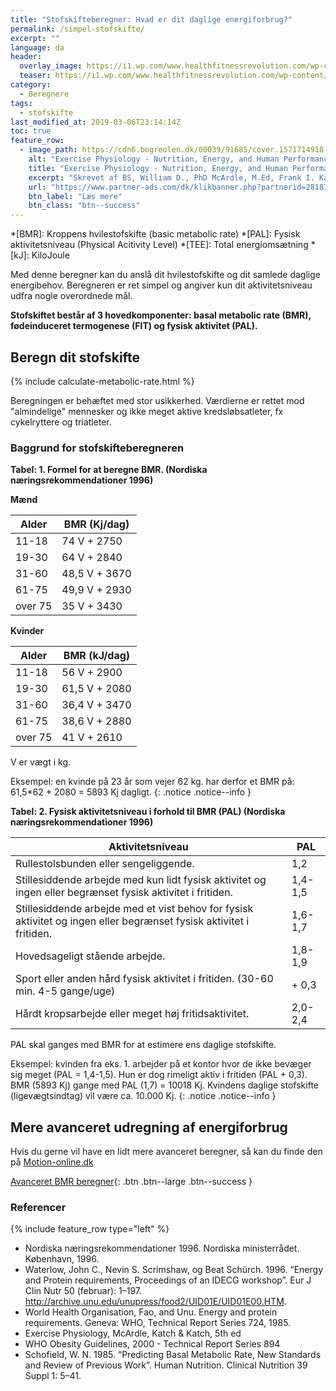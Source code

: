 ```yaml
---
title: "Stofskifteberegner: Hvad er dit daglige energiforbrug?"
permalink: /simpel-stofskifte/
excerpt: ""
language: da
header:
  overlay_image: https://i1.wp.com/www.healthfitnessrevolution.com/wp-content/uploads/2016/10/iStock_69627681_MEDIUM.jpg?fit=1696%2C1131&ssl=1
  teaser: https://i1.wp.com/www.healthfitnessrevolution.com/wp-content/uploads/2016/10/iStock_69627681_MEDIUM.jpg?fit=1696%2C1131&ssl=1
category:
  - Beregnere
tags:
  - stofskifte
last_modified_at: 2019-03-06T23:14:14Z
toc: true
feature_row:
  - image_path: https://cdn6.bogreolen.dk/00039/91685/cover.1571714918.jpg
    alt: "Exercise Physiology - Nutrition, Energy, and Human Performance"
    title: "Exercise Physiology - Nutrition, Energy, and Human Performance"
    excerpt: "Skrevet af BS, William D., PhD McArdle, M.Ed, Frank I. Katch, Victor L. Katch."
    url: "https://www.partner-ads.com/dk/klikbanner.php?partnerid=28187&bannerid=55214&htmlurl=https://bogreolen.dk/exercise-physiology_bs_9781451193831"
    btn_label: "Læs mere"
    btn_class: "btn--success"
---
```


*[BMR]: Kroppens hvilestofskifte (basic metabolic rate)
*[PAL]: Fysisk aktivitetsniveau (Physical Acitivity Level)
*[TEE]: Total energiomsætning
*[kJ]: KiloJoule

Med denne beregner kan du anslå dit hvilestofskifte og dit samlede daglige energibehov. Beregneren er ret simpel og angiver kun dit aktivitetsniveau udfra nogle overordnede mål.

**Stofskiftet består af 3 hovedkomponenter: basal metabolic rate (BMR), fødeinduceret termogenese (FIT) og fysisk aktivitet (PAL).**

## Beregn dit stofskifte

{% include calculate-metabolic-rate.html %}

Beregningen er behæftet med stor usikkerhed. Værdierne er rettet mod "almindelige" mennesker og ikke meget aktive kredsløbsatleter, fx cykelryttere og triatleter.

### Baggrund for stofskifteberegneren

**Tabel: 1. Formel for at beregne BMR. (Nordiska næringsrekommendationer 1996)**

**Mænd**

| Alder   | BMR (Kj/dag)  |
|---------|---------------|
|	11-18	  | 74 V + 2750   |
| 19-30	  | 64 V + 2840   |
| 31-60	  | 48,5 V + 3670 |
| 61-75	  | 49,9 V + 2930 |
| over 75	| 35 V + 3430   |

**Kvinder**

| Alder   | BMR (kJ/dag)  |
|---------|---------------|
| 11-18	  | 56 V + 2900   |
| 19-30	  | 61,5 V + 2080 |
| 31-60	  | 36,4 V + 3470 |
| 61-75	  | 38,6 V + 2880 |
| over 75	| 41 V + 2610   |

V er vægt i kg. 

Eksempel: en kvinde på 23 år som vejer 62 kg. har derfor et BMR på: 61,5*62 + 2080 = 5893 Kj dagligt.
{: .notice .notice--info }

**Tabel: 2. Fysisk aktivitetsniveau i forhold til BMR (PAL) (Nordiska næringsrekommendationer 1996)**

| Aktivitetsniveau	                                                                                                  | PAL     |
|---------------------------------------------------------------------------------------------------------------------|---------|
| Rullestolsbunden eller sengeliggende.	                                                                              | 1,2     |
| Stillesiddende arbejde med kun lidt fysisk aktivitet og ingen eller begrænset fysisk aktivitet i fritiden.	        | 1,4-1,5 |
| Stillesiddende arbejde med et vist behov for fysisk aktivitet og ingen eller begrænset fysisk aktivitet i fritiden.	| 1,6-1,7 |
| Hovedsageligt stående arbejde.	                                                                                    | 1,8-1,9 |
| Sport eller anden hård fysisk aktivitet i fritiden. (30-60 min. 4-5 gange/uge)	                                    | + 0,3   |
| Hårdt kropsarbejde eller meget høj fritidsaktivitet.	                                                              | 2,0-2,4 |

PAL skal ganges med BMR for at estimere ens daglige stofskifte. 

Eksempel: kvinden fra eks. 1. arbejder på et kontor hvor de ikke bevæger sig meget (PAL = 1,4-1,5). Hun er dog rimeligt aktiv i fritiden (PAL + 0,3). BMR (5893 Kj) gange med PAL (1,7) = 10018 Kj. Kvindens daglige stofskifte (ligevægtsindtag) vil være ca. 10.000 Kj.
{: .notice .notice--info }

## Mere avanceret udregning af energiforbrug

Hvis du gerne vil have en lidt mere avanceret beregner, så kan du finde den på  [Motion-online.dk](https://web.archive.org/web/20160604213227/http://www.motion-online.dk/sundhed_og_vaegt/sundhed_generelt/beregn_dit_energiforbrug/)

[Avanceret BMR beregner](https://www.health-calc.com/diet/energy-expenditure-advanced){: .btn .btn--large .btn--success }

### Referencer

{% include feature_row type="left" %}

- Nordiska næringsrekommendationer 1996. Nordiska ministerrådet. København, 1996.
- Waterlow, John C., Nevin S. Scrimshaw, og Beat Schürch. 1996. “Energy and Protein requirements, Proceedings of an IDECG workshop”. Eur J Clin Nutr 50 (februar): 1–197. <http://archive.unu.edu/unupress/food2/UID01E/UID01E00.HTM>.
- World Health Organisation, Fao, and Unu. Energy and protein requirements. Geneva: WHO, Technical Report Series 724, 1985.
- Exercise Physiology, McArdle, Katch & Katch, 5th ed
- WHO Obesity Guidelines, 2000 - Technical Report Series 894
- Schofield, W. N. 1985. “Predicting Basal Metabolic Rate, New Standards and Review of Previous Work”. Human Nutrition. Clinical Nutrition 39 Suppl 1: 5–41.
